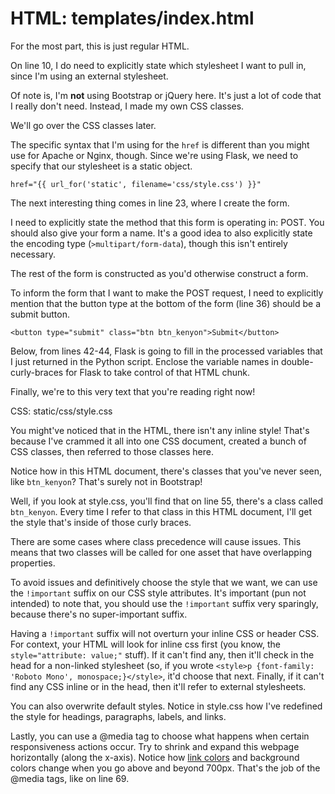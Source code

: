 # HTML: templates/index.html

For the most part, this is just regular HTML.

On line 10, I do need to explicitly state which stylesheet I want to pull in, since I'm using an external stylesheet.

Of note is, I'm **not** using Bootstrap or jQuery here. It's just a lot of code that I really don't need. Instead, I made my own CSS classes.

We'll go over the CSS classes later.

The specific syntax that I'm using for the `href` is different than you might use for Apache or Nginx, though. Since we're using Flask, we need to specify that our stylesheet is a static object.

```
href="{{ url_for('static', filename='css/style.css') }}"
```

The next interesting thing comes in line 23, where I create the form.

I need to explicitly state the method that this form is operating in: POST. You should also give your form a name. It's a good idea to also explicitly state the encoding type (`>multipart/form-data`), though this isn't entirely necessary.

The rest of the form is constructed as you'd otherwise construct a form.

To inform the form that I want to make the POST request, I need to explicitly mention that the button type at the bottom of the form (line 36) should be a submit button.

```
<button type="submit" class="btn btn_kenyon">Submit</button>
```

Below, from lines 42-44, Flask is going to fill in the processed variables that I just returned in the Python script. Enclose the variable names in double-curly-braces for Flask to take control of that HTML chunk.

Finally, we're to this very text that you're reading right now!

CSS: static/css/style.css

You might've noticed that in the HTML, there isn't any inline style! That's because I've crammed it all into one CSS document, created a bunch of CSS classes, then referred to those classes here.

Notice how in this HTML document, there's classes that you've never seen, like `btn_kenyon`? That's surely not in Bootstrap!

Well, if you look at style.css, you'll find that on line 55, there's a class called `btn_kenyon`. Every time I refer to that class in this HTML document, I'll get the style that's inside of those curly braces.

There are some cases where class precedence will cause issues. This means that two classes will be called for one asset that have overlapping properties.

To avoid issues and definitively choose the style that we want, we can use the `!important` suffix on our CSS style attributes. It's important (pun not intended) to note that, you should use the `!important` suffix very sparingly, because there's no super-important suffix.

Having a `!important` suffix will not overturn your inline CSS or header CSS. For context, your HTML will look for inline css first (you know, the `style="attribute: value;"` stuff). If it can't find any, then it'll check in the head for a non-linked stylesheet (so, if you wrote `<style>p {font-family: 'Roboto Mono', monospace;}</style>`, it'd choose that next. Finally, if it can't find any CSS inline or in the head, then it'll refer to external stylesheets.

You can also overwrite default styles. Notice in style.css how I've redefined the style for headings, paragraphs, labels, and links.

Lastly, you can use a @media tag to choose what happens when certain responsiveness actions occur. Try to shrink and expand this webpage horizontally (along the x-axis). Notice how <a href="#">link colors</a> and background colors change when you go above and beyond 700px. That's the job of the @media tags, like on line 69.
